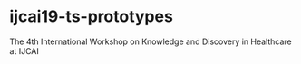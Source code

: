 # ijcai19-ts-prototypes
The 4th International Workshop on Knowledge and Discovery in Healthcare at IJCAI
